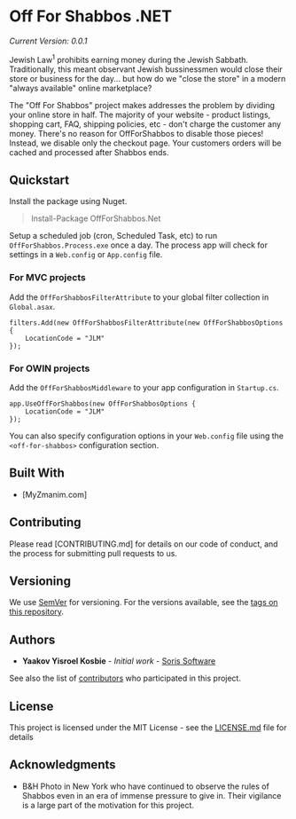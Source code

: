 # Off For Shabbos .NET

_Current Version: 0.0.1_

Jewish Law<sup>1</sup> prohibits earning money during the Jewish Sabbath.  Traditionally, this meant observant Jewish bussinessmen would close their store or business for the day... but how do we "close the store" in a modern "always available" online marketplace?

The "Off For Shabbos" project makes addresses the problem by dividing your online store in half.  The majority of your website - product listings, shopping cart, FAQ, shipping policies, etc - don't charge the customer any money.  There's no reason for OffForShabbos to disable those pieces!  Instead, we disable only the checkout page.  Your customers orders will be cached and processed after Shabbos ends.

## Quickstart

Install the package using Nuget.

> Install-Package OffForShabbos.Net

Setup a scheduled job (cron, Scheduled Task, etc) to run `OffForShabbos.Process.exe` once a day.  The process app will check for settings in a `Web.config` or `App.config` file.

### For MVC projects

Add the `OffForShabbosFilterAttribute` to your global filter collection in `Global.asax`.

    filters.Add(new OffForShabbosFilterAttribute(new OffForShabbosOptions {
        LocationCode = "JLM"
    });

### For OWIN projects

Add the `OffForShabbosMiddleware` to your app configuration in `Startup.cs`.

    app.UseOffForShabbos(new OffForShabbosOptions {
        LocationCode = "JLM"
    });

You can also specify configuration options in your `Web.config` file using the `<off-for-shabbos>` configuration section.

## Built With

* [MyZmanim.com]

## Contributing

Please read [CONTRIBUTING.md] for details on our code of conduct, and the process for submitting pull requests to us.

## Versioning

We use [SemVer](http://semver.org/) for versioning. For the versions available, see the [tags on this repository](https://github.com/your/project/tags). 

## Authors

* **Yaakov Yisroel Kosbie** - *Initial work* - [Soris Software](http://www.sorissoftware.com)

See also the list of [contributors](https://github.com/your/project/contributors) who participated in this project.

## License

This project is licensed under the MIT License - see the [LICENSE.md](LICENSE.md) file for details

## Acknowledgments

* B&H Photo in New York who have continued to observe the rules of Shabbos even in an era of immense pressure to give in.  Their vigilance is a large part of the motivation for this project.